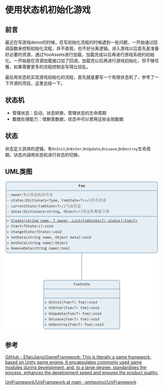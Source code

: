 # 使用状态机初始化游戏


## 前言

最近在写游戏demo的时候，在写初始化流程的时候遇到一些问题，一开始通过回调函数来控制初始化流程，并不直观，也不好分离逻辑。进入游戏以后首先是准备好必要的资源，通过YooAssets进行加载，加载完成以后再进行游戏系统的初始化。一开始是在资源加载接口加了回调，加载完以后再进行游戏初始化，但不够优雅，如果需要更多的流程控制会写得比较乱。

最后用状态机实现游戏初始化的流程，首先就是要写一个有限状态机了，参考了一下开源的项目，这里总结一下。

## 状态机

- 管理状态：启动，状态转换，管理状态的生命周期
- 数据处理能力：增删查数据，状态中可以使用这些全局数据

## 状态

状态定义具体的逻辑，有`OnInit`,`OnEnter`,`OnUpdate`,`OnLeave`,`OnDestroy`生命周期。状态内调用状态机进行状态的切换。

## UML类图

![](https://raw.githubusercontent.com/dandkong/picgo/main/img/202406022118316.png)

## 参考

[GitHub - EllanJiang/GameFramework: This is literally a game framework, based on Unity game engine. It encapsulates commonly used game modules during development, and, to a large degree, standardises the process, enhances the development speed and ensures the product quality.](https://github.com/EllanJiang/GameFramework/tree/master)

[UniFramework/UniFramework at main · gmhevinci/UniFramework](https://github.com/gmhevinci/UniFramework/tree/main/UniFramework)

